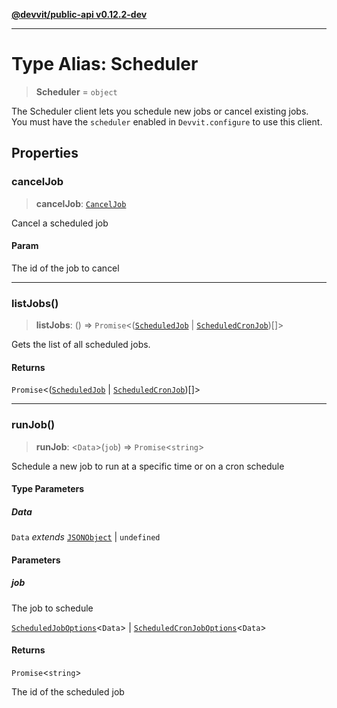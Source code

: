 [**@devvit/public-api v0.12.2-dev**](../README.md)

---

# Type Alias: Scheduler

> **Scheduler** = `object`

The Scheduler client lets you schedule new jobs or cancel existing jobs.
You must have the `scheduler` enabled in `Devvit.configure` to use this client.

## Properties

<a id="canceljob"></a>

### cancelJob

> **cancelJob**: [`CancelJob`](CancelJob.md)

Cancel a scheduled job

#### Param

The id of the job to cancel

---

<a id="listjobs"></a>

### listJobs()

> **listJobs**: () => `Promise`\<([`ScheduledJob`](ScheduledJob.md) \| [`ScheduledCronJob`](ScheduledCronJob.md))[]\>

Gets the list of all scheduled jobs.

#### Returns

`Promise`\<([`ScheduledJob`](ScheduledJob.md) \| [`ScheduledCronJob`](ScheduledCronJob.md))[]\>

---

<a id="runjob"></a>

### runJob()

> **runJob**: \<`Data`\>(`job`) => `Promise`\<`string`\>

Schedule a new job to run at a specific time or on a cron schedule

#### Type Parameters

##### Data

`Data` _extends_ [`JSONObject`](JSONObject.md) \| `undefined`

#### Parameters

##### job

The job to schedule

[`ScheduledJobOptions`](ScheduledJobOptions.md)\<`Data`\> | [`ScheduledCronJobOptions`](ScheduledCronJobOptions.md)\<`Data`\>

#### Returns

`Promise`\<`string`\>

The id of the scheduled job
